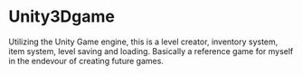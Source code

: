 # Unity3Dgame
Utilizing the Unity Game engine, this is a level creator, inventory system, item system, level saving and loading. 
Basically a reference game for myself in the endevour of creating future games.
